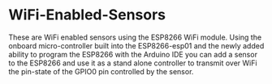 # WiFi-Enabled-Sensors
These are WiFi enabled sensors using the ESP8266 WiFi module. Using the onboard micro-controller built into the ESP8266-esp01
and the newly added ability to program the ESP8266 with the Arduino IDE you can add a sensor to the ESP8266 and use it as a 
stand alone controller to transmit over WiFi the pin-state of the GPIO0 pin controlled by the sensor. 
